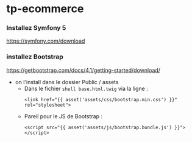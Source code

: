# tp-ecommerce
### Installez Symfony 5 
  https://symfony.com/download
  
### installez Bootstrap
  https://getbootstrap.com/docs/4.1/getting-started/download/
  - on l'install dans le dossier Public / assets
    - Dans le fichier ```shell base.html.twig``` via la ligne :
      ```shell
      <link href="{{ asset('assets/css/bootstrap.min.css') }}" rel="stylesheet">
      ```
    - Pareil pour le JS de Bootstrap : 
      ```shell 
      <script src="{{ asset('assets/js/bootstrap.bundle.js') }}"></script> 
      ```
